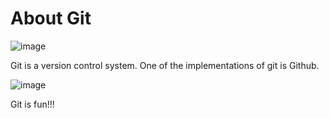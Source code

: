 # About Git

![image](https://github.com/user-attachments/assets/22c5a8e0-b5dc-42df-8bd3-53bd6cdac3bf)

Git is a version control system. One of the implementations of git is Github.

![image](https://github.com/user-attachments/assets/97574235-a578-449c-9faf-f6eccf2e77fe)

Git is fun!!!
